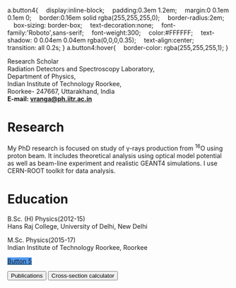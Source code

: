 a.button4{
 display:inline-block;
 padding:0.3em 1.2em;
 margin:0 0.1em 0.1em 0;
 border:0.16em solid rgba(255,255,255,0);
 border-radius:2em;
 box-sizing: border-box;
 text-decoration:none;
 font-family:'Roboto',sans-serif;
 font-weight:300;
 color:#FFFFFF;
 text-shadow: 0 0.04em 0.04em rgba(0,0,0,0.35);
 text-align:center;
 transition: all 0.2s;
}
a.button4:hover{
 border-color: rgba(255,255,255,1);
}

Research Scholar\
Radiation Detectors and Spectroscopy Laboratory,\
Department of Physics,\
Indian Institute of Technology Roorkee,\
Roorkee- 247667, Uttarakhand, India\
**E-mail: vranga@ph.iitr.ac.in**

# Research
My PhD research is focused on study of &gamma;-rays production from <sup>16</sup>O using proton beam. It includes theoretical analysis using optical model potential as well as beam-line experiment and realistic GEANT4 simulations. I use CERN-ROOT toolkit for data analysis.

# Education
B.Sc. (H) Physics(2012-15)\
Hans Raj College, University of Delhi, New Delhi

M.Sc. Physics(2015-17)\
Indian Institute of Technology Roorkee, Roorkee

<a href="something" class="button4" style="background-color:#4e9af1">Button 5</a>

<a href="https://rangavirender.github.io/mywebsite/publications">
<input type=button value="Publications"></a>
<a href="https://rangavirender.github.io/mywebsite/crxncal">
<input type=button value="Cross-section calculator"></a>
 
